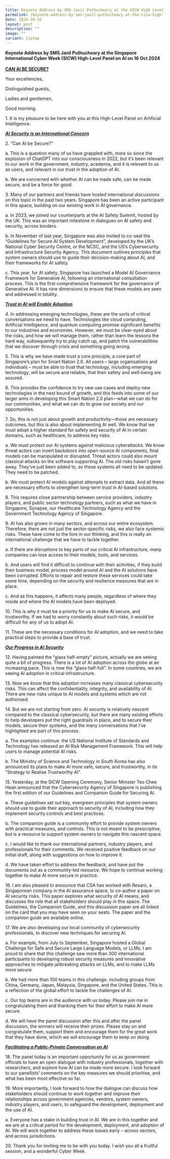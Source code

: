 ```yaml
---
title: Keynote Address by SMS Janil Puthucheary at the SICW High Level Panel on AI
permalink: /keynote-address-by-sms-janil-puthucheary-at-the-sicw-high-level-panel-on-ai/
date: 2024-10-16
layout: post
description: ""
image: ""
variant: tiptap
---
```

<p><strong>Keynote Address by SMS Janil Puthucheary at the Singapore International Cyber Week (SICW) High-Level Panel on AI on 16 Oct 2024</strong>
<br>
<br><strong><u>CAN AI BE SECURE?</u></strong>
</p>
<p>Your excellencies,</p>
<p>Distinguished guests,</p>
<p>Ladies and gentlemen,</p>
<p>Good morning.</p>
<p>1. It is my pleasure to be here with you at this High-Level Panel on Artificial
Intelligence.</p>
<p><strong><em><u>AI Security is an International Concern</u></em></strong>
</p>
<p>2. “Can AI be Secure?”</p>
<p>a. This is a question many of us have grappled with, more so since the
explosion of ChatGPT into our consciousness in 2022, but it’s been relevant
to our work in the government, industry, academia, and it is relevant to
us as users, and relevant in our trust in the adoption of AI.</p>
<p>b. We are concerned with whether AI can be made safe, can be made secure,
and be a force for good.</p>
<p>3. Many of our partners and friends have hosted international discussions
on this topic in the past two years. Singapore has been an active participant
in this space, building on our existing work in AI governance.</p>
<p>a. In 2023, we joined our counterparts at the AI Safety Summit, hosted
by the UK. This was an important milestone in dialogues on AI safety and
security, across borders.</p>
<p>b. In November of last year, Singapore was also invited to co-seal the
“Guidelines for Secure AI System Development”, developed by the UK’s National
Cyber Security Centre, or the NCSC, and the US’s Cybersecurity and Infrastructure
Security Agency. This document outlines principles that system owners should
use to guide their decision-making about AI, and their frameworks for AI
safety.</p>
<p>c. This year, for AI safety, Singapore has launched a Model AI Governance
Framework for Generative AI, following an international consultation process.
This is the first comprehensive framework for the governance of Generative
AI. It has nine dimensions to ensure that these models are seen and addressed
in totality.</p>
<p><strong><em><u>Trust in AI will Enable Adoption</u></em></strong>
</p>
<p>4. In addressing emerging technologies, these are the sorts of critical
conversations we need to have. Technologies like cloud computing, Artificial
Intelligence, and quantum computing promise significant benefits to our
industries and economies. However, we must be clear-eyed about the risks,
and how we will manage them, rather than learn the lessons the hard way,
subsequently try to play catch up, and patch the vulnerabilities that we
discover through crisis and something going wrong.</p>
<p>5. This is why we have made trust a core principle, a core part of Singapore’s
plan for Smart Nation 2.0. All users – large organisations and individuals
– must be able to trust that technology, including emerging technology,
will be secure and reliable, that their safety and well-being are assured.</p>
<p>6. This provides the confidence to try new use cases and deploy new technologies
in the next bound of growth, and this feeds into some of our larger aims
in developing this Smart Nation 2.0 plan—what we can do for our communities,
and what we can do to grow our society and our opportunities.</p>
<p>7. So, this is not just about growth and productivity—those are necessary
outcomes, but this is also about implementing AI well. We know that we
must adopt a higher standard for safety and security of AI in certain domains,
such as healthcare, to address key risks.</p>
<p>a. We must protect our AI systems against malicious cyberattacks. We know
threat actors can insert backdoors into open-source AI components, final
models can be manipulated or disrupted. Threat actors could also mount
classical attacks on the software supporting AI. The old risks haven’t
gone away. They’ve just been added to, so these systems all need to be
updated. They need to be patched.</p>
<p>b. We must protect AI models against attempts to extract data. And all
these are necessary efforts to strengthen long-term trust in AI-based solutions.</p>
<p>8. This requires close partnership between service providers, industry
players, and public sector technology partners, such as what we have in
Singapore, Synapxe, our Healthcare Technology Agency and the Government
Technology Agency of Singapore.</p>
<p>9. AI has also grown in many sectors, and across our entire ecosystem.
Therefore, there are not just the sector-specific risks, we also face systemic
risks. These have come to the fore in our thinking, and this is really
an international challenge that we have to tackle together.</p>
<p>a. If there are disruptions to key parts of our critical AI infrastructure,
many companies can lose access to their models, tools, and services.</p>
<p>b. And users will find it difficult to continue with their activities,
if they build their business model, process model around AI and the AI
solutions have been corrupted. Efforts to repair and restore these services
could take some time, depending on the security and resilience measures
that are in place.</p>
<p>c. And as this happens, it affects many people, regardless of where they
reside and where the AI models have been deployed.</p>
<p>10. This is why it must be a priority for us to make AI secure, and trustworthy.
If we had to worry constantly about such risks, it would be difficult for
any of us to adopt AI.</p>
<p>11. These are the necessary conditions for AI adoption, and we need to
take practical steps to provide a base of trust.</p>
<p><strong><em><u>Our Progress in AI Security</u></em></strong>
</p>
<p>12. Having painted the “glass half-empty” picture, actually we are seeing
quite a bit of progress. There is a lot of AI adoption across the globe
at an increasing pace. This is now the “glass half-full”. In some countries,
we are seeing AI adoption in critical infrastructure.</p>
<p>13. Now we know that this adoption increases many classical cybersecurity
risks. This can affect the confidentiality, integrity, and availability
of AI. There are new risks unique to AI models and systems which are not
authorised.</p>
<p>14. But we are not starting from zero. AI security is relatively nascent
compared to the classical cybersecurity, but there are many existing efforts
to help developers put the right guardrails in place, and to secure their
models, secure their systems, and the many conversations that I’ve highlighted
are part of this process.</p>
<p>a. The examples continue: the US National Institute of Standards and Technology
has released an AI Risk Management Framework. This will help users to manage
potential AI risks.</p>
<p>b. The Ministry of Science and Technology in South Korea has also announced
its plans to make AI more safe, secure, and trustworthy, in its “Strategy
to Realise Trustworthy AI”.</p>
<p>15. Yesterday, at the SICW Opening Ceremony, Senior Minister Teo Chee
Hean announced that the Cybersecurity Agency of Singapore is publishing
the first edition of our Guidelines and Companion Guide for Securing AI.</p>
<p>a. These guidelines set out key, evergreen principles that system owners
should use to guide their approach to security of AI, including how they
implement security controls and best practices.</p>
<p>b. The companion guide is a community effort to provide system owners
with practical measures, and controls. This is not meant to be prescriptive,
but is a resource to support system owners to navigate this nascent space.</p>
<p>c. I would like to thank our international partners, industry players,
and professionals for their comments. We received positive feedback on
our initial draft, along with suggestions on how to improve it.</p>
<p>d. We have taken effort to address the feedback, and have put the documents
out as a community-led resource. We hope to continue working together to
make AI more secure in practice.</p>
<p>16. I am also pleased to announce that CSA has worked with Resaro, a Singaporean
company in the AI assurance space, to co-author a paper on AI security
risks. This paper explores what security of AI means, and discusses the
role that all stakeholders should play in this space. The Guidelines, the
Companion Guide, and this discussion paper are all linked on the card that
you may have seen on your seats. The paper and the companion guide are
available online.</p>
<p>17. We are also developing our local community of cybersecurity professionals,
to discover new techniques for securing AI.</p>
<p>a. For example, from July to September, Singapore hosted a Global Challenge
for Safe and Secure Large Language Models, or LLMs. I am proud to share
that this challenge saw more than 300 international participants to developing
robust security measures and innovative approaches to mitigate jailbreaking
attacks on LLMs, and to make LLMs more secure.</p>
<p>b. We had more than 100 teams in this challenge, including groups from
China, Germany, Japan, Malaysia, Singapore, and the United States. This
is a reflection of the global effort to tackle the challenges of AI.</p>
<p>c. Our top teams are in the audience with us today. Please join me in
congratulating them and thanking them for their effort to make AI more
secure.</p>
<p>d. We will have the panel discussion after this and after the panel discussion,
the winners will receive their prizes. Please stay on and congratulate
them, support them and encourage them for the great work that they have
done, which we will encourage them to keep on doing.</p>
<p><strong><em><u>Facilitating a Public-Private Conversation on AI</u></em></strong>
</p>
<p>18. The panel today is an important opportunity for us as government officials
to have an open dialogue with industry professionals, together with researchers,
and explore how AI can be made more secure. I look forward to our panellists’
comments on the key measures we should prioritise, and what has been most
effective so far.</p>
<p>19. More importantly, I look forward to how the dialogue can discuss how
stakeholders should continue to work together and improve their relationships
across government agencies, vendors, system owners, industry players, and
users, to safeguard the development, deployment and the use of AI.</p>
<p>a. Everyone has a stake in building trust in AI. We are in this together
and we are at a critical period for the development, deployment, and adoption
of AI. We will work together to address these issues early – across sectors,
and across jurisdictions.</p>
<p>20. Thank you for inviting me to be with you today. I wish you all a fruitful
session, and a wonderful Cyber Week.</p>